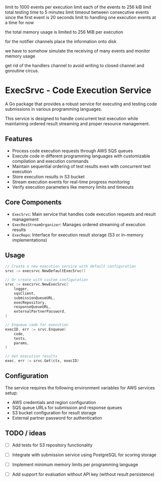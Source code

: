 limit to 1000 events per execution
limit each of the events to 256 kiB
limit total testing time to 5 minutes
limit timeout between consecutive events since the first event is 20 seconds
limit to handling one execution events at a time for now

the total memory usage is limited to 256 MiB per execution

for the notifier channels place the information onto disk

we have to somehow simulate the receiving of many events and monitor memory usage

get rid of the handlers channel to avoid writing to closed channel and goroutine circus.

# ExecSrvc - Code Execution Service

A Go package that provides a robust service for executing and testing code submissions in various programming languages.

This service is designed to handle concurrent test execution while maintaining ordered result streaming and proper resource management.

## Features

- Process code execution requests through AWS SQS queues
- Execute code in different programming languages with customizable compilation and execution commands
- Maintain sequential ordering of test results even with concurrent test execution
- Store execution results in S3 bucket
- Stream execution events for real-time progress monitoring
- Verify execution parameters like memory limits and timeouts

## Core Components

- `ExecSrvc`: Main service that handles code execution requests and result management
- `ExecResStreamOrganizer`: Manages ordered streaming of execution results
- `ExecRepo`: Interface for execution result storage (S3 or in-memory implementations)

## Usage

```go
// Create a new execution service with default configuration
srvc := execsrvc.NewDefaultExecSrvc()

// Or create with custom configuration
srvc := execsrvc.NewExecSrvc(
    logger,
    sqsClient,
    submissionQueueURL,
    execRepository,
    responseQueueURL,
    externalPartnerPassword,
)

// Enqueue code for execution
execID, err := srvc.Enqueue(
    code,
    tests,
    params,
)

// Get execution results
exec, err := srvc.Get(ctx, execID)
```

## Configuration

The service requires the following environment variables for AWS services setup:
- AWS credentials and region configuration
- SQS queue URLs for submission and response queues
- S3 bucket configuration for result storage
- External partner password for authentication

## TODO / ideas

- [ ] Add tests for S3 repository functionality
- [ ] Integrate with submission service using PostgreSQL for scoring storage
- [ ] Implement minimum memory limits per programming language
- [ ] Add support for evaluation without API key (without result persistence)

